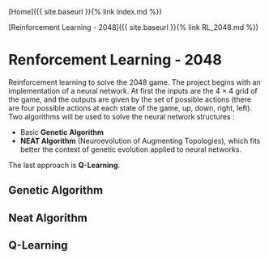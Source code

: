 [Home]({{ site.baseurl }}{% link index.md %})

[Reinforcement Learning - 2048]({{ site.baseurl }}{% link RL_2048.md %})

# Renforcement Learning - 2048

Reinforcement learning to solve the 2048 game. The project begins with an implementation of a neural network. At first the inputs are the 4 $\times$ 4 grid of the game, and the outputs are given by the set of possible actions (there are four possible actions at each state of the game, up, down, right, left).
Two algorithms will be used to solve the neural network structures : 
- Basic **Genetic Algorithm**
- **NEAT Algorithm** (Neuroevolution of Augmenting Topologies), which fits better the context of genetic evolution applied to neural networks.

The last approach is **Q-Learning**.

## Genetic Algorithm

## Neat Algorithm

## Q-Learning